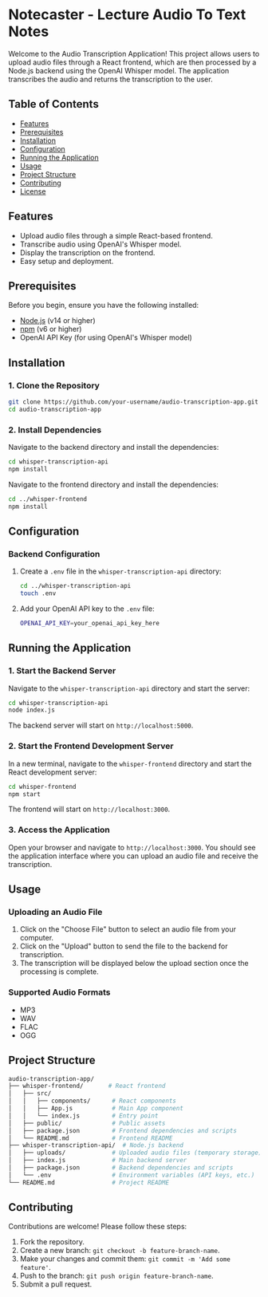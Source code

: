 
# Notecaster - Lecture Audio To Text Notes

Welcome to the Audio Transcription Application! This project allows users to upload audio files through a React frontend, which are then processed by a Node.js backend using the OpenAI Whisper model. The application transcribes the audio and returns the transcription to the user.

## Table of Contents

- [Features](#features)
- [Prerequisites](#prerequisites)
- [Installation](#installation)
- [Configuration](#configuration)
- [Running the Application](#running-the-application)
- [Usage](#usage)
- [Project Structure](#project-structure)
- [Contributing](#contributing)
- [License](#license)

## Features

- Upload audio files through a simple React-based frontend.
- Transcribe audio using OpenAI's Whisper model.
- Display the transcription on the frontend.
- Easy setup and deployment.

## Prerequisites

Before you begin, ensure you have the following installed:

- [Node.js](https://nodejs.org/) (v14 or higher)
- [npm](https://www.npmjs.com/) (v6 or higher)
- OpenAI API Key (for using OpenAI's Whisper model)

## Installation

### 1. Clone the Repository

```bash
git clone https://github.com/your-username/audio-transcription-app.git
cd audio-transcription-app
```

### 2. Install Dependencies

Navigate to the backend directory and install the dependencies:

```bash
cd whisper-transcription-api
npm install
```

Navigate to the frontend directory and install the dependencies:

```bash
cd ../whisper-frontend
npm install
```

## Configuration

### Backend Configuration

1. Create a `.env` file in the `whisper-transcription-api` directory:

   ```bash
   cd ../whisper-transcription-api
   touch .env
   ```

2. Add your OpenAI API key to the `.env` file:

   ```bash
   OPENAI_API_KEY=your_openai_api_key_here
   ```

## Running the Application

### 1. Start the Backend Server

Navigate to the `whisper-transcription-api` directory and start the server:

```bash
cd whisper-transcription-api
node index.js
```

The backend server will start on `http://localhost:5000`.

### 2. Start the Frontend Development Server

In a new terminal, navigate to the `whisper-frontend` directory and start the React development server:

```bash
cd whisper-frontend
npm start
```

The frontend will start on `http://localhost:3000`.

### 3. Access the Application

Open your browser and navigate to `http://localhost:3000`. You should see the application interface where you can upload an audio file and receive the transcription.

## Usage

### Uploading an Audio File

1. Click on the "Choose File" button to select an audio file from your computer.
2. Click on the "Upload" button to send the file to the backend for transcription.
3. The transcription will be displayed below the upload section once the processing is complete.

### Supported Audio Formats

- MP3
- WAV
- FLAC
- OGG

## Project Structure

```bash
audio-transcription-app/
├── whisper-frontend/       # React frontend
│   ├── src/
│   │   ├── components/      # React components
│   │   ├── App.js           # Main App component
│   │   └── index.js         # Entry point
│   ├── public/              # Public assets
│   ├── package.json         # Frontend dependencies and scripts
│   └── README.md            # Frontend README
├── whisper-transcription-api/  # Node.js backend
│   ├── uploads/             # Uploaded audio files (temporary storage)
│   ├── index.js             # Main backend server
│   ├── package.json         # Backend dependencies and scripts
│   └── .env                 # Environment variables (API keys, etc.)
└── README.md                # Project README
```

## Contributing

Contributions are welcome! Please follow these steps:

1. Fork the repository.
2. Create a new branch: `git checkout -b feature-branch-name`.
3. Make your changes and commit them: `git commit -m 'Add some feature'`.
4. Push to the branch: `git push origin feature-branch-name`.
5. Submit a pull request.

